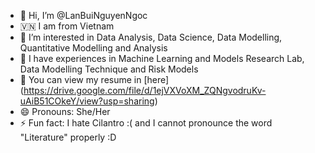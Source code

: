 - 👋 Hi, I’m @LanBuiNguyenNgoc
- 🇻🇳 I am from Vietnam
- 👀 I’m interested in Data Analysis, Data Science, Data Modelling, Quantitative Modelling and Analysis
- 🌱 I have experiences in Machine Learning and Models Research Lab, Data Modelling Technique and Risk Models
- 💞️ You can view my resume in [here] (https://drive.google.com/file/d/1ejVXVoXM_ZQNgvodruKv-uAiB51COkeY/view?usp=sharing) 
- 😄 Pronouns: She/Her
- ⚡ Fun fact: I hate Cilantro :( and I cannot pronounce the word "Literature" properly :D

<!---
LanBuiNNgoc/LanBuiNNgoc is a ✨ special ✨ repository because its `README.md` (this file) appears on your GitHub profile.
You can click the Preview link to take a look at your changes.
--->
